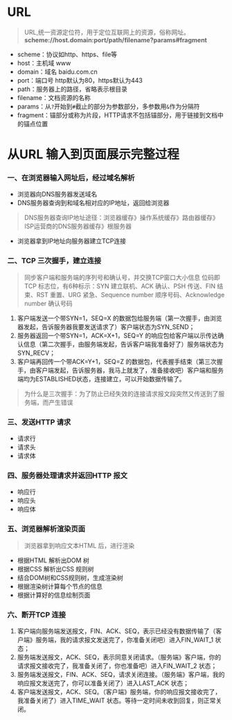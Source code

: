 # URL
> URL,统一资源定位符，用于定位互联网上的资源，俗称网址。
**scheme://host.domain:port/path/filename?params#fragment**
- scheme：协议如http、https、file等
- host：主机域 www
- domain：域名 baidu.com.cn
- port：端口号 http默认为80，https默认为443
- path：服务器上的路径，省略表示根目录
- filename：文档资源的名称
- params：从`?`开始到`#`截止的部分为参数部分，多参数用`&`作为分隔符
- fragment：锚部分或称为片段，HTTP请求不包括锚部分，用于链接到文档中的锚点位置


# 从URL 输入到页面展示完整过程
### 一、在浏览器输入网址后，经过域名解析
- 浏览器向DNS服务器发送域名
- DNS服务器查询到和域名相对应的IP地址，返回给浏览器
> DNS服务器查询IP地址途径：浏览器缓存》操作系统缓存》路由器缓存》ISP运营商的DNS服务器缓存》根服务器
- 浏览器拿到IP地址向服务器建立TCP连接
### 二、TCP 三次握手，建立连接
> 同步客户端和服务端的序列号和确认号，并交换TCP窗口大小信息
> 位码即TCP 标志位，有6种标示：SYN 建立联机、ACK 确认、PSH 传送、FIN 结束、RST 重置、URG 紧急、Sequence number 顺序号码、Acknowledge number 确认号码
1. 客户端发送一个带SYN=1，SEQ=X 的数据包给服务端（第一次握手，由浏览器发起，告诉服务器我要发送请求了）客户端状态为SYN_SEND；
2. 服务器返回一个带SYN=1，ACK=X+1，SEQ=Y 的响应包给客户端以示传达确认信息（第二次握手，由服务端发起，告诉客户端我准备好了）服务端状态为SYN_RECV；
3. 客户端再回传一个带ACK=Y+1，SEQ=Z 的数据包，代表握手结束（第三次握手，由客户端发起，告诉服务器，我马上就发了，准备接收吧）客户端和服务端均为ESTABLISHED状态，连接建立，可以开始数据传输了。
> 为什么是三次握手：为了防止已经失效的连接请求报文段突然又传送到了服务端，而产生错误
### 三、发送HTTP 请求
- 请求行
- 请求头
- 请求体
### 四、服务器处理请求并返回HTTP 报文
- 响应行
- 响应头
- 响应体
### 五、浏览器解析渲染页面
> 浏览器拿到响应文本HTML 后，进行渲染
- 根据HTML 解析出DOM 树
- 根据CSS 解析出CSS 规则树
- 结合DOM树和CSS规则树，生成渲染树
- 根据渲染树计算每个节点的信息
- 根据计算好的信息绘制页面
### 六、断开TCP 连接
1. 客户端向服务端发送报文，FIN、ACK、SEQ，表示已经没有数据传输了（客户端》服务端，我的请求报文发送完了，你准备关闭吧）进入FIN_WAIT_1 状态；
2. 服务端发送报文，ACK、SEQ，表示同意关闭请求。（服务端》客户端，你的请求报文接收完了，我准备关闭了，你也准备吧）进入FIN_WAIT_2 状态；
3. 服务端发送报文，FIN、ACK、SEQ，请求关闭连接。（服务端》客户端，我的响应报文发送完了，你可以准备关闭了）进入LAST_ACK 状态；
4. 客户端发送报文，ACK、SEQ。（客户端》服务端，你的响应报文接收完了，我准备关闭了）进入TIME_WAIT 状态。等待一定时间未收到回复，则正常关闭。